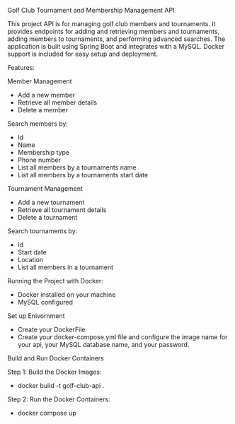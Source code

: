 Golf Club Tournament and Membership Management API

This project API is for managing golf club members and tournaments. It provides endpoints for adding and retrieving members and tournaments, adding members to tournaments, and performing advanced searches. The application is built using Spring Boot and integrates with a MySQL. Docker support is included for easy setup and deployment.

Features:

Member Management
- Add a new member
- Retrieve all member details
- Delete a member

Search members by:
- Id
- Name
- Membership type
- Phone number
- List all members by a tournaments name
- List all members by a tournaments start date

Tournament Management
- Add a new tournament
- Retrieve all tournament details
- Delete a tournament

Search tournaments by:
- Id
- Start date
- Location
- List all members in a tournament


Running the Project with Docker:
- Docker installed on your machine
- MySQL configured

Set up Enivornment
- Create your DockerFile
- Create your docker-compose.yml file and configure the image name for your api, your MySQL database name, and your password.

Build and Run Docker Containers

Step 1: Build the Docker Images:
- docker build -t golf-club-api .

Step 2: Run the Docker Containers:
- docker compose up
